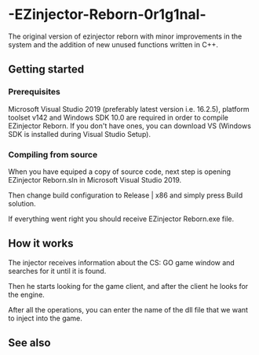 # -EZinjector-Reborn-0r1g1nal-
The original version of ezinjector reborn with minor improvements in the system and the addition of new unused functions written in C++.
## Getting started
### Prerequisites
Microsoft Visual Studio 2019 (preferably latest version i.e. 16.2.5), platform toolset v142 and Windows SDK 10.0 are required in order to compile EZinjector Reborn. If you don't have ones, you can download VS (Windows SDK is installed during Visual Studio Setup).
### Compiling from source
When you have equiped a copy of source code, next step is opening EZinjector Reborn.sln in Microsoft Visual Studio 2019.

Then change build configuration to Release | x86 and simply press Build solution.

If everything went right you should receive EZinjector Reborn.exe file.
## How it works
The injector receives information about the CS: GO game window and searches for it until it is found.

Then he starts looking for the game client, and after the client he looks for the engine.

After all the operations, you can enter the name of the dll file that we want to inject into the game.
## See also
